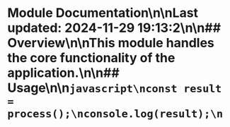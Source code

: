 # Module Documentation\n\nLast updated: 2024-11-29 19:13:2\n\n## Overview\n\nThis module handles the core functionality of the application.\n\n## Usage\n\n```javascript\nconst result = process();\nconsole.log(result);\n```
